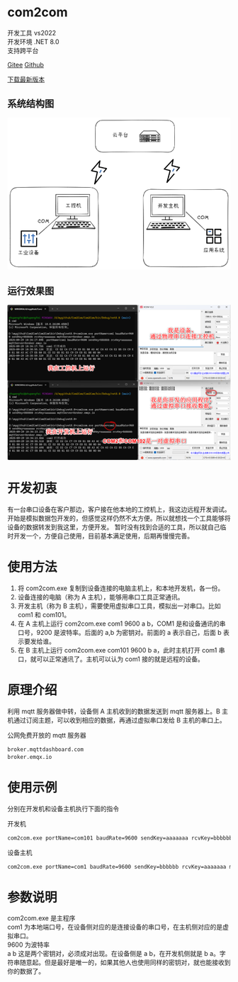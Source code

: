 ﻿# com2com

开发工具 vs2022  
开发环境 .NET 8.0  
支持跨平台

[Gitee](https://gitee.com/bonn_admin/com2com)
[Github](https://github.com/bonn-admin/com2com)

[下载最新版本](https://gitee.com/bonn_admin/com2com/releases/latest)


## 系统结构图
![](doc/系统结构图.png '系统结构图')

## 运行效果图
![](doc/运行界面2.png '系统结构图')


# 开发初衷

有一台串口设备在客户那边，客户接在他本地的工控机上，我这边远程开发调试。开始是模拟数据包开发的，但感觉这样仍然不太方便。所以就想找一个工具能够将设备的数据转发到我这里，方便开发。
暂时没有找到合适的工具，所以就自己临时开发一个，方便自己使用，目前基本满足使用，后期再慢慢完善。

# 使用方法

1. 将 com2com.exe 复制到设备连接的电脑主机上，和本地开发机，各一份。
2. 设备连接的电脑（称为 A 主机），能够用串口工具正常通讯。
3. 开发主机（称为 B 主机），需要使用虚拟串口工具，模拟出一对串口。比如 com1 和 com101。
4. 在 A 主机上运行 com2com.exe com1 9600 a b，COM1 是和设备通讯的串口号，9200 是波特率。后面的 a,b 为密钥对。前面的 a 表示自己，后面 b 表示要发给谁。
5. 在 B 主机上运行 com2com.exe com101 9600 b a，此时主机打开 com1 串口，就可以正常通讯了。主机可以认为 com1 接的就是远程的设备。

# 原理介绍

利用 mqtt 服务器做中转，设备侧 A 主机收到的数据发送到 mqtt 服务器上。B 主机通过订阅主题，可以收到相应的数据，再通过虚拟串口发给 B 主机的串口上。

公网免费开放的 mqtt 服务器 
```bash
broker.mqttdashboard.com  
broker.emqx.io
```
# 使用示例

分别在开发机和设备主机执行下面的指令

开发机
```bash
com2com.exe portName=com101 baudRate=9600 sendKey=aaaaaaa rcvKey=bbbbbb mqttServer=broker.emqx.io
```

设备主机  
```bash
com2com.exe portName=com1 baudRate=9600 sendKey=bbbbbb rcvKey=aaaaaaa mqttServer=broker.emqx.io
```

# 参数说明

com2com.exe 是主程序  
com1 为本地端口号，在设备侧对应的是连接设备的串口号，在主机侧对应的是虚拟串口。  
9600 为波特率  
a b 这是两个密钥对，必须成对出现。在设备侧是 a b，在开发机侧就是 b a。字符串随意起。但是最好是唯一的，如果其他人也使用同样的密钥对，就也能接收到你的数据了。
